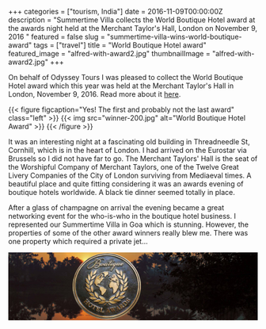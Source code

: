 +++
categories = ["tourism, India"]
date = 2016-11-09T00:00:00Z
description = "Summertime Villa collects the World Boutique Hotel award at the awards night held at the Merchant Taylor's Hall, London on November 9, 2016 "
featured = false
slug = "summertime-villa-wins-world-boutique-award"
tags = ["travel"]
title = "World Boutique Hotel award"
featured_image = "alfred-with-award2.jpg"
thumbnailImage = "alfred-with-award2.jpg"
+++

On behalf of Odyssey Tours I was pleased to collect the World Boutique Hotel award which this year was held at the Merchant Taylor's Hall in London, November 9, 2016. Read more about it [here](https://www.boutiquehotelawards.com/luxury-hotels/summertime-villa).

{{< figure figcaption="Yes! The first and probably not the last award" class="left" >}}
	{{< img src="winner-200.jpg" alt="World Boutique Hotel Award" >}}
{{< /figure >}}

It was an interesting night at a fascinating old building in Threadneedle St, Cornhill, which is in the heart of London. I had arrived on the Eurostar via Brussels so I did not have far to go. The Merchant Taylors' Hall is the seat of the Worshipful Company of Merchant Taylors, one of the Twelve Great Livery Companies of the City of London surviving from Mediaeval times. A beautiful place and quite fitting considering it was an awards evening of boutique hotels worldwide. A black tie dinner seemed totally in place.

After a glass of champagne on arrival the evening became a great networking event for the who-is-who in the boutique hotel business. I represented our Summertime Villa in Goa which is stunning. However, the properties of some of the other award winners really blew me. There was one property which required a private jet... 


![](awards_1200.jpg "Summertime Villa in Goa wins World Boutique Hotel award")
